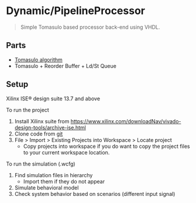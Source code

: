# Dynamic/PipelineProcessor
>   Simple Tomasulo based processor back-end using VHDL.

## Parts
* [Tomasulo algorithm](readme2.md)
* Tomasulo + Reorder Buffer + Ld/St Queue


## Setup
Xilinx ISE® design suite 13.7 and above

To run the project 

1. Install Xilinx suite from https://www.xilinx.com/downloadNav/vivado-design-tools/archive-ise.html
2. Clone code from [git](https://github.com/z1skgr/Tomasulo-BASED-processor)
3. File > Import > Existing Projects into Workspace > Locate project 
   * Copy projects into workspace if you do want to copy the project files to your current workspace location.

To run the simulation (.wcfg) 
1. Find simulation files in hierarchy
   * Import them if they do not appear
2. Simulate behavioral model
3. Check system behavior based on scenarios (different input signal)

